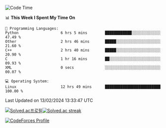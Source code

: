 
<!--START_SECTION:waka-->
![Code Time](http://img.shields.io/badge/Code%20Time-3%2C260%20hrs%202%20mins-blue)

📊 **This Week I Spent My Time On** 

```text
💬 Programming Languages: 
Python                   6 hrs 5 mins        ████████████░░░░░░░░░░░░░   47.49 % 
Other                    2 hrs 46 mins       █████░░░░░░░░░░░░░░░░░░░░   21.60 % 
C++                      2 hrs 40 mins       █████░░░░░░░░░░░░░░░░░░░░   20.90 % 
C                        1 hr 16 mins        ██░░░░░░░░░░░░░░░░░░░░░░░   09.93 % 
XML                      0 secs              ░░░░░░░░░░░░░░░░░░░░░░░░░   00.07 % 

💻 Operating System: 
Linux                    12 hrs 49 mins      █████████████████████████   100.00 % 
```


 Last Updated on 13/02/2024 13:33:47 UTC
<!--END_SECTION:waka-->


[![Solved.ac프로필](http://mazassumnida.wtf/api/generate_badge?boj=hckim96)](https://solved.ac/hckim96)[![Solved.ac streak](http://mazandi.herokuapp.com/api?handle=hckim96&theme=dark)](https://solved.ac/hckim96)


[![CodeForces Profile](https://cf.leed.at?id=hckim96)](https://codeforces.com/profile/hckim96)


